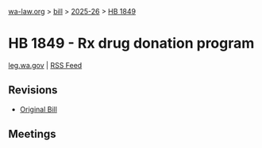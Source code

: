 [wa-law.org](/) > [bill](/bill/) > [2025-26](/bill/2025-26/) > [HB 1849](/bill/2025-26/hb/1849/)

# HB 1849 - Rx drug donation program
[leg.wa.gov](https://app.leg.wa.gov/billsummary?BillNumber=1849&Year=2025&Initiative=false) | [RSS Feed](./rss.xml)

## Revisions
* [Original Bill](1/)

## Meetings